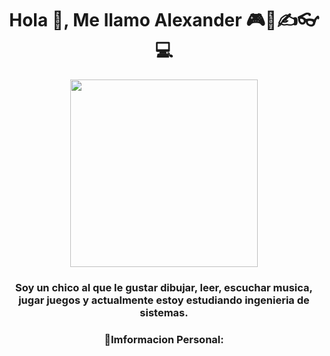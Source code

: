  <h1 align="center">Hola 👋, Me llamo Alexander 🎮🎻✍👓💻</h1>
 <div id="header" align="center">
 <img src="https://media2.giphy.com/media/mj4ruS6mHkdKEdmwc1/giphy.gif?cid=ecf05e47ptc0uehwenyawhw399ahik6hy8gm57v3l8xwpiu8&rid=giphy.gif&ct=g" width="300" />
 <h3 align="center">Soy un chico al que le gustar dibujar, leer, escuchar musica, jugar juegos y actualmente estoy estudiando ingenieria de sistemas.</h1>
 
 
 <h3 aling="center">🎲Imformacion Personal:
<!--
**Alexander-Cio/Alexander-Cio** is a ✨ _special_ ✨ repository because its `README.md` (this file) appears on your GitHub profile.

Here are some ideas to get you started:

- 🔭 I’m currently working on ...
- 🌱 I’m currently learning ...
- 👯 I’m looking to collaborate on ...
- 🤔 I’m looking for help with ...
- 💬 Ask me about ...
- 📫 How to reach me: ...
- 😄 Pronouns: ...
- ⚡ Fun fact: ...
-->
